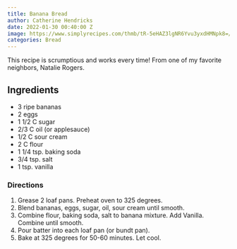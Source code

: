 ```yaml
---
title: Banana Bread
author: Catherine Hendricks
date: 2022-01-30 00:40:00 Z
image: https://www.simplyrecipes.com/thmb/tR-5eHAZ3lgNR6Yvu3yxdHMNpk8=/1500x0/filters:no_upscale():max_bytes(150000):strip_icc()/Simply-Recipes-Easy-Banana-Bread-LEAD-2-2-63dd39af009945d58f5bf4c2ae8d6070.jpg
categories: Bread
---
```


This recipe is scrumptious and works every time! From one of my favorite neighbors, Natalie Rogers.

## Ingredients 
* 3 ripe bananas
* 2 eggs
* 1 1/2 C sugar
* 2/3 C oil (or applesauce)
* 1/2 C sour cream
* 2 C flour
* 1 1/4 tsp. baking soda
* 3/4 tsp. salt
* 1 tsp. vanilla

### Directions
1. Grease 2 loaf pans. Preheat oven to 325 degrees. 
2. Blend bananas, eggs, sugar, oil, sour cream until smooth.
3. Combine flour, baking soda, salt to banana mixture. Add Vanilla. Combine until smooth. 
4. Pour batter into each loaf pan (or bundt pan).
5. Bake at 325 degrees for 50-60 minutes. Let cool. 

